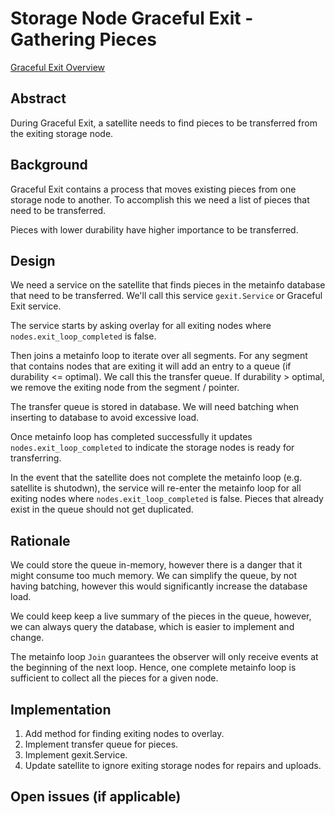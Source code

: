 # Storage Node Graceful Exit - Gathering Pieces

[Graceful Exit Overview](overview.md)

## Abstract

During Graceful Exit, a satellite needs to find pieces to be transferred from the exiting storage node.

## Background

Graceful Exit contains a process that moves existing pieces from one storage node to another. To accomplish this we need a list of pieces that need to be transferred.

Pieces with lower durability have higher importance to be transferred.

## Design

We need a service on the satellite that finds pieces in the metainfo database that need to be transferred. We'll call this service `gexit.Service` or Graceful Exit service.

The service starts by asking overlay for all exiting nodes where `nodes.exit_loop_completed` is false.

Then joins a metainfo loop to iterate over all segments. For any segment that contains nodes that are exiting it will add an entry to a queue (if durability <= optimal). We call this the transfer queue. If durability > optimal, we remove the exiting node from the segment / pointer.


The transfer queue is stored in database. We will need batching when inserting to database to avoid excessive load.

Once metainfo loop has completed successfully it updates `nodes.exit_loop_completed` to indicate the storage nodes is ready for transferring.

In the event that the satellite does not complete the metainfo loop (e.g. satellite is shutodwn), the service will re-enter the metainfo loop for all exiting nodes where `nodes.exit_loop_completed` is false. Pieces that already exist in the queue should not get duplicated.

## Rationale

We could store the queue in-memory, however there is a danger that it might consume too much memory. We can simplify the queue, by not having batching, however this would significantly increase the database load.

We could keep keep a live summary of the pieces in the queue, however, we can always query the database, which is easier to implement and change.

The metainfo loop `Join` guarantees the observer will only receive events at the beginning of the next loop. Hence, one complete metainfo loop is sufficient to collect all the pieces for a given node. 

## Implementation

1. Add method for finding exiting nodes to overlay.
2. Implement transfer queue for pieces.
3. Implement gexit.Service.
4. Update satellite to ignore exiting storage nodes for repairs and uploads.

## Open issues (if applicable)
